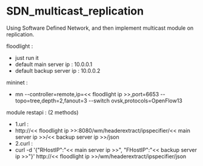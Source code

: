 # SDN_multicast_replication
Using Software Defined Network, and then implement multicast module on replication.

floodlight :
-  just run it
-  default main server ip : 10.0.0.1
-  default backup server ip : 10.0.0.2

mininet :
-  mn --controller=remote,ip=<< floodlight ip >>,port=6653 --topo=tree,depth=2,fanout=3 --switch ovsk,protocols=OpenFlow13
  
module restapi : (2 methods)
-  1.url :
  -  http://<< floodlight ip >>:8080/wm/headerextract/ipspecifier/<< main server ip >>/<< backup server ip >>/json
-  2.curl :
  -  curl -d '{"RHostIP":"<< main server ip >>", "FHostIP":"<< backup server ip >>"}' http://<< floodlight ip >>/wm/headerextract/ipspecifier/json
